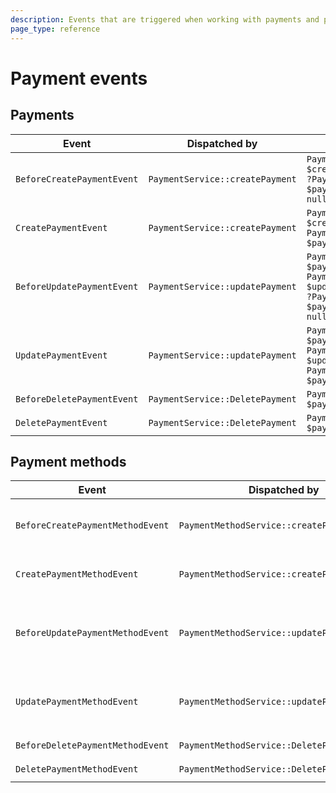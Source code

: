 ```yaml
---
description: Events that are triggered when working with payments and payment methods.
page_type: reference
---
```


# Payment events

## Payments

| Event | Dispatched by | Properties |
|---|---|---|
|`BeforeCreatePaymentEvent`|`PaymentService::createPayment`|`PaymentCreateStruct $createStruct`<br/>`?PaymentInterface $paymentResult = null`|
|`CreatePaymentEvent`|`PaymentService::createPayment`|`PaymentCreateStruct $createStruct`<br/>`PaymentInterface $paymentResult`|
|`BeforeUpdatePaymentEvent`|`PaymentService::updatePayment`|`PaymentInterface $payment`<br/>`PaymentUpdateStruct $updateStruct`<br/>`?PaymentInterface $paymentResult = null`|
|`UpdatePaymentEvent`|`PaymentService::updatePayment`|`PaymentInterface $payment`<br/>`PaymentUpdateStruct $updateStruct`<br/>`PaymentInterface $paymentResult`|
|`BeforeDeletePaymentEvent`|`PaymentService::DeletePayment`|`PaymentInterface $payment`|
|`DeletePaymentEvent`|`PaymentService::DeletePayment`|`PaymentInterface $payment`|

## Payment methods

| Event | Dispatched by | Properties |
|---|---|---|
|`BeforeCreatePaymentMethodEvent`|`PaymentMethodService::createPaymentMethod`|`PaymentMethodCreateStruct $createStruct`<br/>`?PaymentMethodInterface $paymentMethodResult = null`|
|`CreatePaymentMethodEvent`|`PaymentMethodService::createPaymentMethod`|`PaymentMethodCreateStruct $createStruct`<br/>`PaymentMethodInterface $paymentMethodResult`|
|`BeforeUpdatePaymentMethodEvent`|`PaymentMethodService::updatePaymentMethod`|`PaymentMethodInterface $paymentMethod`<br/>`PaymentMethodUpdateStruct $updateStruct`<br/>`?PaymentMethodInterface $paymentMethodResult = null`|
|`UpdatePaymentMethodEvent`|`PaymentMethodService::updatePaymentMethod`|`PaymentMethodInterface $paymentMethod`<br/>`PaymentMethodUpdateStruct $updateStruct`<br/>`PaymentMethodInterface $paymentMethodResult`|
|`BeforeDeletePaymentMethodEvent`|`PaymentMethodService::DeletePaymentMethod`|`PaymentMethodInterface $paymentMethod`|
|`DeletePaymentMethodEvent`|`PaymentMethodService::DeletePaymentMethod`|`PaymentMethodInterface $paymentMethod`|

